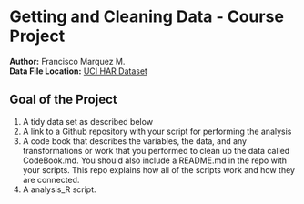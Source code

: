 # Getting and Cleaning Data - Course Project
**Author:** Francisco Marquez M. <br />
**Data File Location:** [UCI HAR Dataset](https://d396qusza40orc.cloudfront.net/getdata%2Fprojectfiles%2FUCI%20HAR%20Dataset.zip "It download the data set") <br />

## Goal of the Project
1) A tidy data set as described below
2) A link to a Github repository with your script for performing the analysis
3) A code book that describes the variables, the data, and any transformations or work that you performed to clean up the data called CodeBook.md. You should also include a README.md in the repo with your scripts. This repo explains how all of the scripts work and how they are connected.
4) A analysis_R script.











